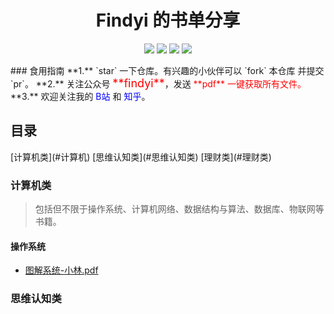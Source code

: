 <h1 align="center">Findyi 的书单分享</h1>

<p align='center'>
<a href="https://github.com/pinefor1983" target="_blank"><img src="https://img.shields.io/badge/%E4%BD%9C%E8%80%85-%40findyi-black?style=flat-square&logo=GitHub"></a>
<a href="https://sm.ms/image/aus8qZozUGAkhVS" target="_blank"><img src="https://img.shields.io/badge/%E7%9F%A5%E4%B9%8E-%40findyi-black?style=flat-square&logo=Zhihu"></a>
<a href="https://sm.ms/image/aus8qZozUGAkhVS" target="_blank"><img src="https://img.shields.io/badge/%E5%85%AC%E4%BC%97%E5%8F%B7-%40findyi-black?style=flat-square&logo=WeChat"></a>
<a href="https://space.bilibili.com/7936249" target="_blank"><img src="https://img.shields.io/badge/B%E7%AB%99-%40findyi-black?style=flat-square&logo=Bilibili"></a>
</p>
### 食用指南
**1.** `star` 一下仓库。有兴趣的小伙伴可以 `fork` 本仓库 并提交 `pr`。
**2.** 关注公众号 <font color='red' size=4>**findyi**</font>，发送 <font color='red'>**pdf** 一键获取所有文件。</font>
**3.** 欢迎关注我的 <font color='blue'>B站</font> 和 <font color='blue'>知乎</font>。

<h2> 目录</h2>
[计算机类](#计算机)
[思维认知类](#思维认知类)
[理财类](#理财类)

### 计算机类
> 包括但不限于操作系统、计算机网络、数据结构与算法、数据库、物联网等书籍。
#### 操作系统
- [图解系统-小林.pdf](https://pan.baidu.com/s/15zpEEhGLFy4gxv-44n8zJw?pwd=jo92)









### 思维认知类